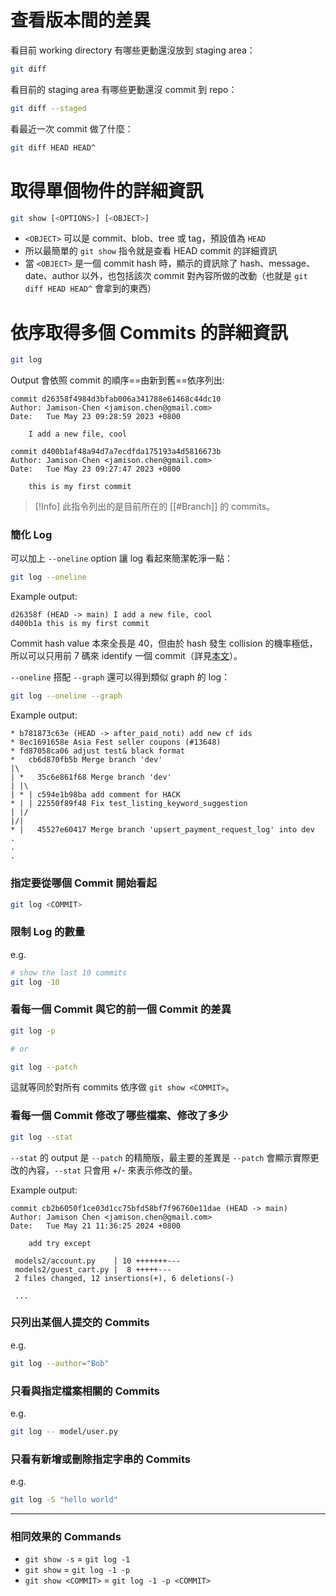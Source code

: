 # 查看版本間的差異

看目前 working directory 有哪些更動還沒放到 staging area：

```bash
git diff
```

看目前的 staging area 有哪些更動還沒 commit 到 repo：

```bash
git diff --staged
```

看最近一次 commit 做了什麼：

```bash
git diff HEAD HEAD^
```

# 取得單個物件的詳細資訊

```sh
git show [<OPTIONS>] [<OBJECT>]
```

- `<OBJECT>` 可以是 commit、blob、tree 或 tag，預設值為 `HEAD`
- 所以最簡單的 `git show` 指令就是查看 HEAD commit 的詳細資訊
- 當 `<OBJECT>` 是一個 commit hash 時，顯示的資訊除了 hash、message、date、author 以外，也包括該次 commit 對內容所做的改動（也就是 `git diff HEAD HEAD^` 會拿到的東西）
# 依序取得多個 Commits 的詳細資訊

```bash
git log
```

Output 會依照 commit 的順序==由新到舊==依序列出:

```plaintext
commit d26358f4984d3bfab006a341788e61468c44dc10
Author: Jamison-Chen <jamison.chen@gmail.com>
Date:   Tue May 23 09:28:59 2023 +0800

    I add a new file, cool

commit d400b1af48a94d7a7ecdfda175193a4d5816673b
Author: Jamison-Chen <jamison.chen@gmail.com>
Date:   Tue May 23 09:27:47 2023 +0800

    this is my first commit
```

>[!Info]
>此指令列出的是目前所在的 [[#Branch]] 的 commits。

### 簡化 Log

可以加上 `--oneline` option 讓 log 看起來簡潔乾淨一點：

```bash
git log --oneline
```

Example output:

```plaintext
d26358f (HEAD -> main) I add a new file, cool
d400b1a this is my first commit
```

Commit hash value 本來全長是 40，但由於 hash 發生 collision 的機率極低，所以可以只用前 7 碼來 identify 一個 commit（詳見[本文](</Tools/Git/L1 - Introduction.md#Git 如何確保 Data Integrity?>)）。

`--oneline` 搭配 `--graph` 還可以得到類似 graph 的 log：

```bash
git log --oneline --graph
```

Example output:

```plaintext
* b781873c63e (HEAD -> after_paid_noti) add new cf ids
* 8ec1691658e Asia Fest seller coupons (#13648)
* fd87058ca06 adjust test& black format
*   cb6d870fb5b Merge branch 'dev'
|\  
| *   35c6e861f68 Merge branch 'dev'
| |\  
| * | c594e1b98ba add comment for HACK
* | | 22550f89f48 Fix test_listing_keyword_suggestion
| |/  
|/|   
* |   45527e60417 Merge branch 'upsert_payment_request_log' into dev
.
.
.
```

### 指定要從哪個 Commit 開始看起

```sh
git log <COMMIT>
```

### 限制 Log 的數量

e.g.

```bash
# show the last 10 commits
git log -10
```

### 看每一個 Commit 與它的前一個 Commit 的差異

```bash
git log -p

# or

git log --patch
```

這就等同於對所有 commits 依序做 `git show <COMMIT>`。

### 看每一個 Commit 修改了哪些檔案、修改了多少

```bash
git log --stat
```

`--stat` 的 output 是 `--patch` 的精簡版，最主要的差異是 `--patch` 會顯示實際更改的內容，`--stat` 只會用 +/- 來表示修改的量。

Example output:

```plainext
commit cb2b6050f1ce03d1cc75bfd58bf7f96760e11dae (HEAD -> main)
Author: Jamison Chen <jamison.chen@gmail.com>
Date:   Tue May 21 11:36:25 2024 +0800

    add try except

 models2/account.py    | 10 +++++++---
 models2/guest_cart.py |  8 +++++---
 2 files changed, 12 insertions(+), 6 deletions(-)
 
 ...
```

### 只列出某個人提交的 Commits

e.g.

```bash
git log --author="Bob"
```

### 只看與指定檔案相關的 Commits

e.g.

```bash
git log -- model/user.py
```

### 只看有新增或刪除指定字串的 Commits

e.g.

```bash
git log -S "hello world"
```

---

### 相同效果的 Commands

- `git show -s` = `git log -1`
- `git show` = `git log -1 -p`
- `git show <COMMIT>` = `git log -1 -p <COMMIT>`
